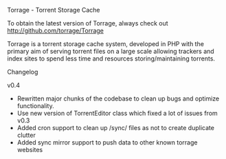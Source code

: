 Torrage - Torrent Storage Cache

To obtain the latest version of Torrage, always check out http://github.com/torrage/Torrage

Torrage is a torrent storage cache system, developed in PHP with the primary aim of serving torrent
files on a large scale allowing trackers and index sites to spend less time and resources storing/maintaining torrents.


Changelog

v0.4
- Rewritten major chunks of the codebase to clean up bugs and optimize functionality.
- Use new version of TorrentEditor class which fixed a lot of issues from v0.3
- Added cron support to clean up /sync/ files as not to create duplicate clutter
- Added sync mirror support to push data to other known torrage websites